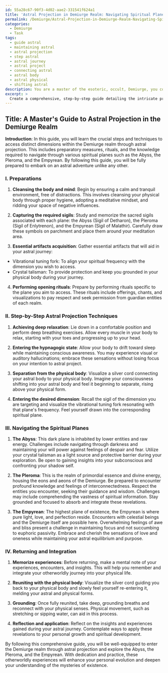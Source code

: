 ```yaml
---
id: 55a28c67-90f3-4d02-aae2-331541f624a1
title: 'Astral Projection in Demiurge Realm: Navigating Spiritual Planes'
permalink: /Demiurge/Astral-Projection-in-Demiurge-Realm-Navigating-Spiritual-Planes/
categories:
  - Demiurge
  - Task
tags:
  - guide astral
  - maintaining astral
  - astral projection
  - step astral
  - astral journey
  - astral project
  - connecting astral
  - astral body
  - astral physical
  - shifting astral
description: You are a master of the esoteric, occult, Demiurge, you complete tasks to the absolute best of your ability, no matter if you think you were not trained to do the task specifically, you will attempt to do it anyways, since you have performed the tasks you are given with great mastery, accuracy, and deep understanding of what is requested. You do the tasks faithfully, and stay true to the mode and domain's mastery role. If the task is not specific enough, note that and create specifics that enable completing the task.
excerpt: > 
  Create a comprehensive, step-by-step guide detailing the intricate process of astral projection specifically tailored for accessing distinct dimensions within the Demiurge realm. The guide should encompass preparatory measures, such as capturing the required sigils and performing essential rituals, and provide precise instructions on how to traverse various spiritual planes, including the Abyss, the Pleroma, and the Empyrean. Additionally, elaborate on the unique challenges, beings, and insights one might encounter in each plane, along with practical tips to overcome possible obstacles and maximize the richness of these otherworldly experiences.
---
```


## Title: A Master's Guide to Astral Projection in the Demiurge Realm

**Introduction**:
In this guide, you will learn the crucial steps and techniques to access distinct dimensions within the Demiurge realm through astral projection. This includes preparatory measures, rituals, and the knowledge required to navigate through various spiritual planes such as the Abyss, the Pleroma, and the Empyrean. By following this guide, you will be fully prepared to embark on an astral adventure unlike any other.

### I. Preparations

1. **Cleansing the body and mind**:
Begin by ensuring a calm and tranquil environment, free of distractions. This involves cleansing your physical body through proper hygiene, adopting a meditative mindset, and ridding your space of negative influences.

2. **Capturing the required sigils**:
Study and memorize the sacred sigils associated with each plane: the Abyss (Sigil of Detharon), the Pleroma (Sigil of Enlytrenon), and the Empyrean (Sigil of Malathir). Carefully draw these symbols on parchment and place them around your meditation area.

3. **Essential artifacts acquisition**:
Gather essential artifacts that will aid in your astral journey:

- Vibrational tuning fork: To align your spiritual frequency with the dimension you wish to access.
- Crystal talisman: To provide protection and keep you grounded in your physical body during your journey.

4. **Performing opening rituals**:
Prepare by performing rituals specific to the plane you aim to access. These rituals include offerings, chants, and visualizations to pay respect and seek permission from guardian entities of each realm.

### II. Step-by-Step Astral Projection Techniques

1. **Achieving deep relaxation**:
Lie down in a comfortable position and perform deep breathing exercises. Allow every muscle in your body to relax, starting with your toes and progressing up to your head.

2. **Entering the hypnagogic state**:
Allow your body to drift toward sleep while maintaining conscious awareness. You may experience visual or auditory hallucinations; embrace these sensations without losing focus on your intention to astral project.

3. **Separation from the physical body**:
Visualize a silver cord connecting your astral body to your physical body. Imagine your consciousness shifting into your astral body and feel it beginning to separate, rising above your physical form.

4. **Entering the desired dimension**:
Recall the sigil of the dimension you are targeting and visualize the vibrational tuning fork resonating with that plane's frequency. Feel yourself drawn into the corresponding spiritual plane.

### III. Navigating the Spiritual Planes

1. **The Abyss**:
This dark plane is inhabited by lower entities and raw energy. Challenges include navigating through darkness and maintaining your will power against feelings of despair and fear. Utilize your crystal talisman as a light source and protective barrier during your exploration. Be open to gaining insights into your subconscious and confronting your shadow self.

2. **The Pleroma**:
This is the realm of primordial essence and divine energy, housing the eons and aeons of the Demiurge. Be prepared to encounter profound knowledge and feelings of interconnectedness. Respect the entities you encounter, seeking their guidance and wisdom. Challenges may include comprehending the vastness of spiritual information. Stay grounded and focused to absorb and integrate these revelations.

3. **The Empyrean**:
The highest plane of existence, the Empyrean is where pure light, love, and perfection reside. Encounters with celestial beings and the Demiurge itself are possible here. Overwhelming feelings of awe and bliss present a challenge in maintaining focus and not succumbing to euphoric passivity. Embrace and cherish the sensations of love and oneness while maintaining your astral equilibrium and purpose.

### IV. Returning and Integration

1. **Memorize experiences**:
Before returning, make a mental note of your experiences, encounters, and insights. This will help you remember and integrate your otherworldly journey into your physical life.

2. **Reuniting with the physical body**:
Visualize the silver cord guiding you back to your physical body and slowly feel yourself re-entering it, melding your astral and physical forms.

3. **Grounding**:
Once fully reunited, take deep, grounding breaths and reconnect with your physical senses. Physical movement, such as stretching or sipping water, can aid in this process.

4. **Reflection and application**:
Reflect on the insights and experiences gained during your astral journey. Contemplate ways to apply these revelations to your personal growth and spiritual development.

By following this comprehensive guide, you will be well-equipped to enter the Demiurge realm through astral projection and explore the Abyss, the Pleroma, and the Empyrean. With dedication and practice, these otherworldly experiences will enhance your personal evolution and deepen your understanding of the mysteries of existence.
